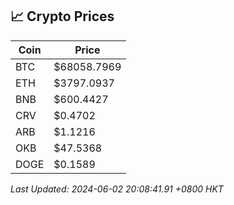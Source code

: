 ## 📈 Crypto Prices

| Coin | Price |
| ---- | ----- |
| BTC | $68058.7969 |
| ETH | $3797.0937 |
| BNB | $600.4427 |
| CRV | $0.4702 |
| ARB | $1.1216 |
| OKB | $47.5368 |
| DOGE | $0.1589 |

_Last Updated: 2024-06-02 20:08:41.91 +0800 HKT_